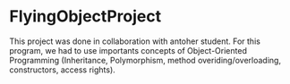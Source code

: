 # FlyingObjectProject

This project was done in collaboration with antoher student. For this program, we had to use importants concepts of Object-Oriented
Programming (Inheritance, Polymorphism, method overiding/overloading, constructors, access rights).
